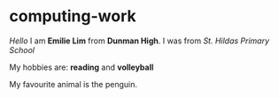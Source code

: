 # computing-work
*Hello* I am **Emilie Lim** from **Dunman High**.
I was from _St. Hildas Primary School_

My hobbies are:
**reading** and 
**volleyball**

My favourite animal is the penguin.

